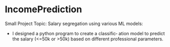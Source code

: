 # IncomePrediction
Small Project Topic: Salary segregation using various
ML models: 
- I designed a python program to create a classific‐
ation model to predict the salary (<=50k or >50k)
based on different professional parameters.
